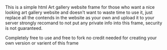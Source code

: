 This is a simple html Art gallery website frame for those who want a nice looking art gallery website and doesn't want to waste time
to use it, just replace all the contends in the website as your own and upload it to your server
strongly recomand to not put any private info into this frame, security is not guaranteed.

Completely free to use and free to fork
no credit needed for creating your own version or varient of this frame
